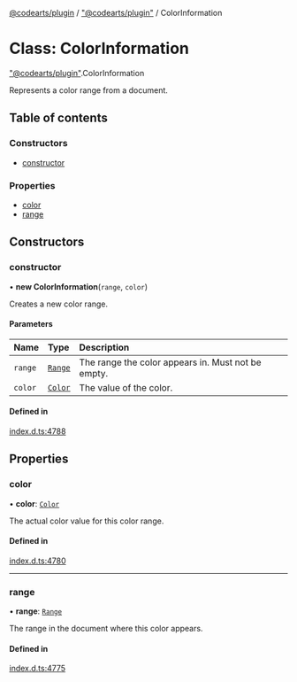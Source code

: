 [@codearts/plugin](../README.md) / ["@codearts/plugin"](../modules/_codearts_plugin_.md) / ColorInformation

# Class: ColorInformation

["@codearts/plugin"](../modules/_codearts_plugin_.md).ColorInformation

Represents a color range from a document.

## Table of contents

### Constructors

- [constructor](codearts_plugin_.ColorInformation.md#constructor)

### Properties

- [color](codearts_plugin_.ColorInformation.md#color)
- [range](codearts_plugin_.ColorInformation.md#range)

## Constructors

### constructor

• **new ColorInformation**(`range`, `color`)

Creates a new color range.

#### Parameters

| Name | Type | Description |
| :------ | :------ | :------ |
| `range` | [`Range`](codearts_plugin_.Range.md) | The range the color appears in. Must not be empty. |
| `color` | [`Color`](codearts_plugin_.Color.md) | The value of the color. |

#### Defined in

[index.d.ts:4788](https://github.com/shuyaqian/cloudide-plugin-api/blob/5b69219/index.d.ts#L4788)

## Properties

### color

• **color**: [`Color`](codearts_plugin_.Color.md)

The actual color value for this color range.

#### Defined in

[index.d.ts:4780](https://github.com/shuyaqian/cloudide-plugin-api/blob/5b69219/index.d.ts#L4780)

___

### range

• **range**: [`Range`](codearts_plugin_.Range.md)

The range in the document where this color appears.

#### Defined in

[index.d.ts:4775](https://github.com/shuyaqian/cloudide-plugin-api/blob/5b69219/index.d.ts#L4775)

